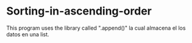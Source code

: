 # Sorting-in-ascending-order
This program uses the library called ".append()" la cual almacena el los datos en una list.
